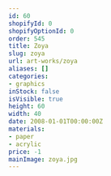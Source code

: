 ```yaml
---
id: 60
shopifyId: 0
shopifyOptionId: 0
order: 545
title: Zoya
slug: zoya
url: art-works/zoya
aliases: []
categories:
- graphics
inStock: false
isVisible: true
height: 60
width: 40
date: 2008-01-01T00:00:00Z
materials:
- paper
- acrylic
price: -1
mainImage: zoya.jpg
---
```

